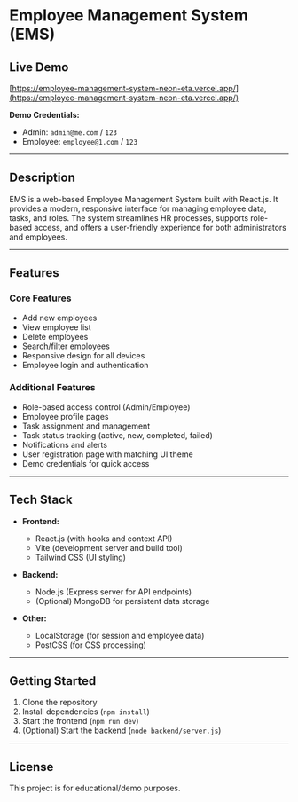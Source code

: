 
# Employee Management System (EMS)

## Live Demo
[https://employee-management-system-neon-eta.vercel.app/](https://employee-management-system-neon-eta.vercel.app/)

**Demo Credentials:**
- Admin: `admin@me.com` / `123`
- Employee: `employee@1.com` / `123`

---

## Description
EMS is a web-based Employee Management System built with React.js. It provides a modern, responsive interface for managing employee data, tasks, and roles. The system streamlines HR processes, supports role-based access, and offers a user-friendly experience for both administrators and employees.

---

## Features

### Core Features
- Add new employees
- View employee list
- Delete employees
- Search/filter employees
- Responsive design for all devices
- Employee login and authentication

### Additional Features
- Role-based access control (Admin/Employee)
- Employee profile pages
- Task assignment and management
- Task status tracking (active, new, completed, failed)
- Notifications and alerts
- User registration page with matching UI theme
- Demo credentials for quick access

---

## Tech Stack

- **Frontend:**
	- React.js (with hooks and context API)
	- Vite (development server and build tool)
	- Tailwind CSS (UI styling)

- **Backend:**
	- Node.js (Express server for API endpoints)
	- (Optional) MongoDB for persistent data storage

- **Other:**
	- LocalStorage (for session and employee data)
	- PostCSS (for CSS processing)

---

## Getting Started
1. Clone the repository
2. Install dependencies (`npm install`)
3. Start the frontend (`npm run dev`)
4. (Optional) Start the backend (`node backend/server.js`)

---

## License
This project is for educational/demo purposes.
